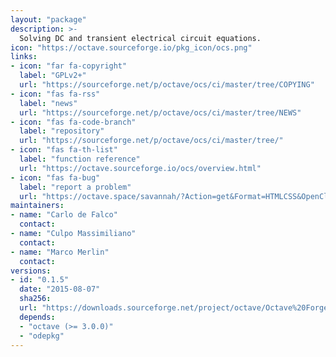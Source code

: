 ```yaml
---
layout: "package"
description: >-
  Solving DC and transient electrical circuit equations.
icon: "https://octave.sourceforge.io/pkg_icon/ocs.png"
links:
- icon: "far fa-copyright"
  label: "GPLv2+"
  url: "https://sourceforge.net/p/octave/ocs/ci/master/tree/COPYING"
- icon: "fas fa-rss"
  label: "news"
  url: "https://sourceforge.net/p/octave/ocs/ci/master/tree/NEWS"
- icon: "fas fa-code-branch"
  label: "repository"
  url: "https://sourceforge.net/p/octave/ocs/ci/master/tree/"
- icon: "fas fa-th-list"
  label: "function reference"
  url: "https://octave.sourceforge.io/ocs/overview.html"
- icon: "fas fa-bug"
  label: "report a problem"
  url: "https://octave.space/savannah/?Action=get&Format=HTMLCSS&OpenClosed=open&Title=[octave%20forge]%20(ocs)"
maintainers:
- name: "Carlo de Falco"
  contact:
- name: "Culpo Massimiliano"
  contact:
- name: "Marco Merlin"
  contact:
versions:
- id: "0.1.5"
  date: "2015-08-07"
  sha256:
  url: "https://downloads.sourceforge.net/project/octave/Octave%20Forge%20Packages/Individual%20Package%20Releases/ocs-0.1.5.tar.gz"
  depends:
  - "octave (>= 3.0.0)"
  - "odepkg"
---
```

